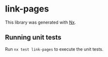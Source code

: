 # link-pages

This library was generated with [Nx](https://nx.dev).

## Running unit tests

Run `nx test link-pages` to execute the unit tests.
